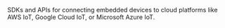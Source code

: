 SDKs and APIs for connecting embedded devices to cloud platforms like AWS IoT, Google Cloud IoT, or Microsoft Azure IoT.